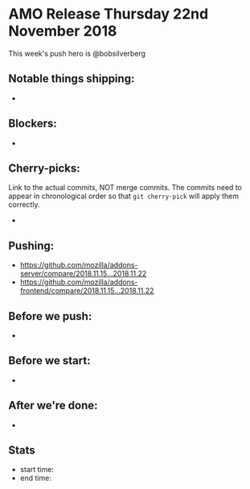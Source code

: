 # AMO Release Thursday 22nd November 2018

This week's push hero is @bobsilverberg

## Notable things shipping:

*

## Blockers:

*

## Cherry-picks:

Link to the actual commits, NOT merge commits. The commits need to appear
in chronological order so that `git cherry-pick` will apply them correctly.

*

## Pushing:


* https://github.com/mozilla/addons-server/compare/2018.11.15...2018.11.22
* https://github.com/mozilla/addons-frontend/compare/2018.11.15...2018.11.22



## Before we push:

*

## Before we start:

*

## After we're done:

*

## Stats

* start time:
* end time:
